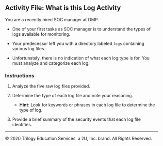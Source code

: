 ## Activity File: What is this Log Activity

You are a recently hired SOC manager at OMP.

- One of your first tasks as SOC manager is to understand the types of logs available for monitoring.

- Your predecessor left you with a directory labeled `logs` containing various log files.

- Unfortunately, there is no indication of what each log type is for. You must analyze and categorize each log.


### Instructions

1. Analyze the five raw log files provided.

2. Determine the type of each log file and note your reasoning.

    - **Hint:** Look for keywords or phrases in each log file to determine the type of log.

3. Provide a brief summary of the security events that each log file identifies.

---
© 2020 Trilogy Education Services, a 2U, Inc. brand. All Rights Reserved.  